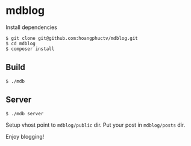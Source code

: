 # mdblog

Install dependencies
```
$ git clone git@github.com:hoangphuctv/mdblog.git
$ cd mdblog
$ composer install
```

## Build

```
$ ./mdb 
```

## Server
```
$ ./mdb server
```


Setup vhost point to `mdblog/public` dir.
Put your post in `mdblog/posts` dir.

Enjoy blogging!
